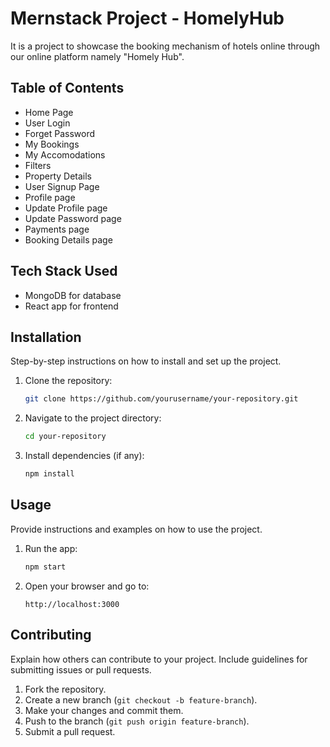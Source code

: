# Mernstack Project - HomelyHub
It is a project to showcase the booking mechanism of hotels online through our online platform namely "Homely Hub".
## Table of Contents
- Home Page
- User Login
- Forget Password
- My Bookings
- My Accomodations
- Filters
- Property Details
- User Signup Page
- Profile page
- Update Profile page
- Update Password page
- Payments page
- Booking Details page

## Tech Stack Used
- MongoDB for database
- React app for frontend
  
## Installation

Step-by-step instructions on how to install and set up the project.

1. Clone the repository:
    ```bash
    git clone https://github.com/yourusername/your-repository.git
    ```
2. Navigate to the project directory:
    ```bash
    cd your-repository
    ```
3. Install dependencies (if any):
    ```bash
    npm install
    ```

## Usage

Provide instructions and examples on how to use the project.

1. Run the app:
    ```bash
    npm start
    ```

2. Open your browser and go to:
    ```
    http://localhost:3000
    ```

## Contributing

Explain how others can contribute to your project. Include guidelines for submitting issues or pull requests.

1. Fork the repository.
2. Create a new branch (`git checkout -b feature-branch`).
3. Make your changes and commit them.
4. Push to the branch (`git push origin feature-branch`).
5. Submit a pull request.
